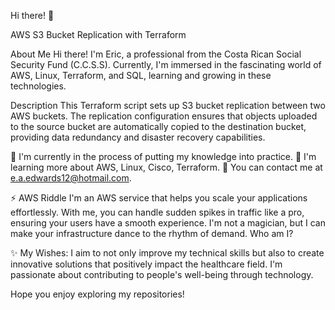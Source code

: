 Hi there! 👋

AWS S3 Bucket Replication with Terraform

About Me
Hi there! I'm Eric, a professional from the Costa Rican Social Security Fund (C.C.S.S). Currently, I'm immersed in the fascinating world of AWS, Linux, Terraform, and SQL, learning and growing in these technologies.

Description
This Terraform script sets up S3 bucket replication between two AWS buckets. The replication configuration ensures that objects uploaded to the source bucket are automatically copied to the destination bucket, providing data redundancy and disaster recovery capabilities.

🔭 I'm currently in the process of putting my knowledge into practice.
🌱 I'm learning more about AWS, Linux, Cisco, Terraform.
💬 You can contact me at e.a.edwards12@hotmail.com.

⚡ AWS Riddle
I'm an AWS service that helps you scale your applications effortlessly. With me, you can handle sudden spikes in traffic like a pro, ensuring your users have a smooth experience. I'm not a magician, but I can make your infrastructure dance to the rhythm of demand. Who am I?

✨ My Wishes: I aim to not only improve my technical skills but also to create innovative solutions that positively impact the healthcare field. I'm passionate about contributing to people's well-being through technology.

Hope you enjoy exploring my repositories!
